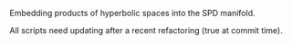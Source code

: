 Embedding products of hyperbolic spaces into the SPD manifold.

All scripts need updating after a recent refactoring (true at commit time).
